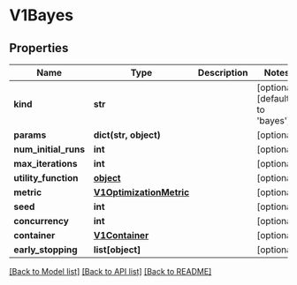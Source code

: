 # V1Bayes

## Properties
Name | Type | Description | Notes
------------ | ------------- | ------------- | -------------
**kind** | **str** |  | [optional] [default to 'bayes']
**params** | **dict(str, object)** |  | [optional] 
**num_initial_runs** | **int** |  | [optional] 
**max_iterations** | **int** |  | [optional] 
**utility_function** | [**object**](.md) |  | [optional] 
**metric** | [**V1OptimizationMetric**](V1OptimizationMetric.md) |  | [optional] 
**seed** | **int** |  | [optional] 
**concurrency** | **int** |  | [optional] 
**container** | [**V1Container**](V1Container.md) |  | [optional] 
**early_stopping** | **list[object]** |  | [optional] 

[[Back to Model list]](../README.md#documentation-for-models) [[Back to API list]](../README.md#documentation-for-api-endpoints) [[Back to README]](../README.md)


